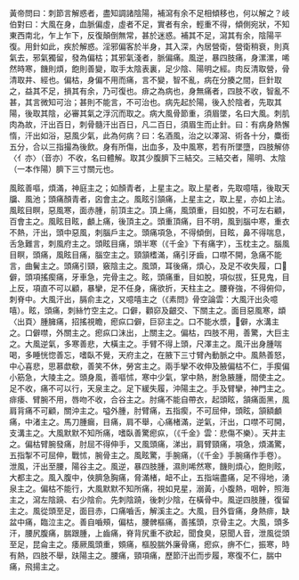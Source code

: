 黃帝問曰：刺節言解惑者，盡知調諸陰陽，補瀉有余不足相傾移也，何以解之？岐伯對曰：大風在身，血脈偏虛，虛者不足，實者有余，輕重不得，傾側宛狀，不知東西南北，乍上乍下，反復顛倒無常，甚於迷惑。補其不足，瀉其有余，陰陽平復。用針如此，疾於解惑。淫邪偏客於半身，其入深，內居營衛，營衛稍衰，則真氣去，邪氣獨留，發為偏枯；其邪氣淺者，脈偏痛。風逆，暴四肢痛，身漯漯，唏然時寒，饑則煩，飽則善變，取手太陰表裏，足少陰、陽明之經。肉反清取營，骨清取井、經也。偏枯，身偏不用而痛，言不變，智不亂，病在分腠之間，巨針取之，益其不足，損其有余，乃可復也。痱之為病也，身無痛者，四肢不收，智亂不甚，其言微知可治；甚則不能言，不可治也。病先起於陽，後入於陰者，先取其陽，後取其陰，必審其氣之浮沉而取之。病大風骨節重，須眉墜，名曰大風。刺肌肉為故，汗出百日，刺骨髓汗出百日，凡二百日，須眉生而止針。曰：有病身熱懈惰，汗出如浴，惡風少氣，此為何病？曰：名酒風，治之以澤瀉、術各十分，麋銜五分，合以三指撮為後飲。身有所傷，出血多，及中風寒，若有所墜墮，四肢解㑊〈亻亦〉（音亦）不收，名曰體解。取其少腹臍下三結交。三結交者，陽明、太陰（一本作陽）臍下三寸關元也。

風眩善嘔，煩滿，神庭主之；如顏青者，上星主之。取上星者，先取噫嘻，後取天牖、風池；頭痛顏青者，囟會主之。風眩引頷痛，上星主之，取上星，亦如上法。風眩目瞑，惡風寒，面赤腫，前頂主之。頂上痛，風頭重，目如脫，不可左右顧，百會主之。風眩目眩，顱上痛，後頂主之。頭重頂痛，目不明，風到腦中寒，重衣不熱，汗出，頭中惡風，刺腦戶主之。頭痛項急，不得傾倒，目眩，鼻不得喘息，舌急難言，刺風府主之。頭眩目痛，頭半寒（《千金》下有痛字），玉枕主之。腦風目瞑，頭痛，風眩目痛，腦空主之。頸頷榰滿，痛引牙齒，口噤不開，急痛不能言，曲鬢主之。頭痛引頸，竅陰主之。風頭，耳後痛，煩心，及足不收失履，口僻，頭項搖瘈痛，牙車急，完骨主之。眩，頭痛重，目如脫，項似拔，狂見鬼，目上反，項直不可以顧，暴攣，足不任身，痛欲折，天柱主之。腰脊強，不得俯仰，刺脊中。大風汗出，膈俞主之，又噫嘻主之（《素問》骨空論雲：大風汗出灸噫嘻）。眩，頭痛，刺絲竹空主之。口僻，顴窌及齦交、下關主之。面目惡風寒，䪼〈出頁〉腫臃痛，招搖視瞻，瘛疭口僻，巨窌主之。口不能水漿，僻，水溝主之。口僻噤，外關主之。瘛疭口沫出，上關主之。偏枯，四肢不用，善驚，大巨主之。大風逆氣，多寒善悲，大橫主之。手臂不得上頭，尺澤主之。風汗出身腫喘喝，多睡恍惚善忘，嗜臥不覺，天府主之，在腋下三寸臂內動脈之中。風熱善怒，中心喜悲，思慕歔欷，善笑不休，勞宮主之。兩手攣不收伸及腋偏枯不仁，手瘈偏小筋急，大陵主之。頭身風，善嘔怵，寒中少氣，掌中熱，胕急腋腫，間使主之。足不收，痛不可以行，天泉主之。足下緩失履，沖陽主之。手及臂攣，神門主之。痱痿、臂腕不用，唇吻不收，合谷主之。肘痛不能自帶衣，起頭眩，頷痛面黑，風肩背痛不可顧，關沖主之。嗌外腫，肘臂痛，五指瘈，不可屈伸，頭眩，頷額顱痛，中渚主之。馬刀腫瘺，目痛，肩不舉，心痛楮滿，逆氣，汗出，口噤不可開，支溝主之。大風默默不知所痛，嗜臥善驚瘛疭，（《千金》雲：悲傷不樂）。天井主之。偏枯臂腕發痛，肘屈不得伸手，又風頭痛，涕出，肩臂頸痛，項急，煩滿驚，五指掣不可屈伸，戰怵，腕骨主之。風眩驚，手腕痛，（《千金》手腕痛作手卷）。泄風，汗出至腰，陽谷主之。風逆，暴四肢腫，濕則唏然寒，饑則煩心，飽則眩，大都主之。風入腹中，俠臍急胸痛，脅滿楮，衄不止，五指端盡痛，足不得地，湧泉主之。偏枯不能行，大風默默不知所痛，視如見星，溺黃，小腹熱，咽幹，照海主之，瀉左陰蹺、右少陰俞。先刺陰蹺，後刺少陰，在橫骨中。風逆四肢腫，復留主之。風從頭至足，面目赤，口痛嚙舌，解溪主之。大風，目外眥痛，身熱痱，缺盆中痛，臨泣主之。善自嚙頰，偏枯，腰髀樞痛，善搖頭，京骨主之。大風，頭多汗，腰尻腹痛，腨跟腫，上齒痛，脊背尻重不欲起，聞食臭，惡聞人音，泄風從頭至足，昆侖主之。痿厥風頭重，頞痛，樞股腨外廉骨痛，瘛疭，痹不仁，振寒，時有熱，四肢不舉，趺陽主之。腰痛，頸項痛，歷節汗出而步履，寒復不仁，腨中痛，飛揚主之。